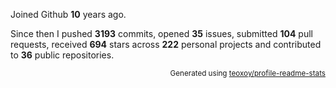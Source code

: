 Joined Github **10** years ago.

Since then I pushed **3193** commits, opened **35** issues, submitted **104** pull requests, received **694** stars across **222** personal projects and contributed to **36** public repositories.

<p align="right"><sub>Generated using <a href="https://github.com/marketplace/actions/profile-readme-stats">teoxoy/profile-readme-stats</a></sub></p>
